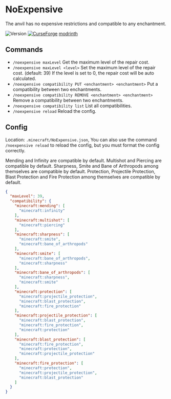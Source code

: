 # NoExpensive

The anvil has no expensive restrictions and compatible to any enchantment.

![Version](https://img.shields.io/github/v/tag/Enaium-FabricMC/NoExpensive?label=version&style=flat-square) [![CurseForge](http://cf.way2muchnoise.eu/title/387108.svg)](https://www.curseforge.com/minecraft/mc-mods/noexpensive) [modrinth](https://modrinth.com/mod/noexpensive)

## Commands

- `/noexpensive maxLevel` Get the maximum level of the repair cost.
- `/noexpensive maxLevel <level>` Set the maximum level of the repair cost. (default: 39) If the level is set to 0, the
  repair cost will be auto calculated.
- `/noexpensive compatibility PUT <enchantment> <enchantment>` Put a compatibility between two enchantments.
- `/noexpensive compatibility REMOVE <enchantment> <enchantment>` Remove a compatibility between two enchantments.
- `/noexpensive compatibility list` List all compatibilities.
- `/noexpensive reload` Reload the config.

## Config

Location: `.minecraft/NoExpensive.json`, You can also use the command `/noexpensive reload` to reload the config, but you must format the config correctly.

Mending and Infinity are compatible by default.
Multishot and Piercing are compatible by default.
Sharpness, Smite and Bane of Arthropods among themselves are compatible by default.
Protection, Projectile Protection, Blast Protection and Fire Protection among themselves are compatible by default.

```json
{
  "maxLevel": 39,
  "compatibility": {
    "minecraft:mending": [
      "minecraft:infinity"
    ],
    "minecraft:multishot": [
      "minecraft:piercing"
    ],
    "minecraft:sharpness": [
      "minecraft:smite",
      "minecraft:bane_of_arthropods"
    ],
    "minecraft:smite": [
      "minecraft:bane_of_arthropods",
      "minecraft:sharpness"
    ],
    "minecraft:bane_of_arthropods": [
      "minecraft:sharpness",
      "minecraft:smite"
    ],
    "minecraft:protection": [
      "minecraft:projectile_protection",
      "minecraft:blast_protection",
      "minecraft:fire_protection"
    ],
    "minecraft:projectile_protection": [
      "minecraft:blast_protection",
      "minecraft:fire_protection",
      "minecraft:protection"
    ],
    "minecraft:blast_protection": [
      "minecraft:fire_protection",
      "minecraft:protection",
      "minecraft:projectile_protection"
    ],
    "minecraft:fire_protection": [
      "minecraft:protection",
      "minecraft:projectile_protection",
      "minecraft:blast_protection"
    ]
  }
}
```